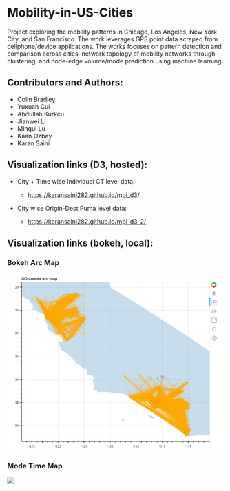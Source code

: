 # Mobility-in-US-Cities
Project exploring the mobility patterns in Chicago, Los Angeles, New York City, and San Francisco. The work leverages GPS point data scraped from cellphone/device applications. The works focuses on pattern detection and comparison across cities, network topology of mobility networks through clustering, and node-edge volume/mode prediction using machine learning.

## Contributors and Authors:

- Colin Bradley
- Yuxuan Cui
- Abdullah Kurkcu 
- Jianwei Li
- Minqui Lu
- Kaan Ozbay
- Karan Saini

## Visualization links (D3, hosted):

- City + Time wise Individual CT level data:
  - https://karansaini282.github.io/mpi_d3/
  
- City wise Origin-Dest Puma level data:
  - https://karansaini282.github.io/mpi_d3_2/

## Visualization links (bokeh, local):

### Bokeh Arc Map
![](Bokeh_Arc_Map.png)

### Mode Time Map
![](Mode_Time_Map.png)
